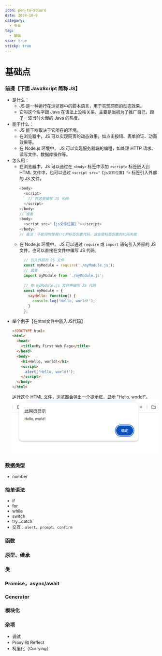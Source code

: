 ```yaml
---
icon: pen-to-square
date: 2024-10-9
category:
  - 专业
tag:
  - 基础
star: true
sticky: true
---
```


# 基础点

### 前提【下面 JavaScript 简称 JS】
- 是什么：  
  - JS 是一种运行在浏览器中的脚本语言，用于实现网页的动态效果。
  - 它叫这个名字跟 Java 在语法上没啥关系，主要是当初为了推广自己，蹭了一波当时火爆的 Java 的热度。
- 能干什么：  
  -  JS 能干啥取决于它所在的环境。  
  - 在浏览器中，JS 可以实现网页的动态效果，如点击按钮、表单验证、动画效果等。  
  - 在 Node.js 环境中， JS 可以实现服务器端的编程，如处理 HTTP 请求、读写文件、数据库操作等。
- 怎么用：  
  - 在浏览器中，JS 可以通过在 `<body>` 标签中添加 `<script>` 标签嵌入到 HTML 文件中，也可以通过 `<script src="【js文件位置】">` 标签引入外部的 JS 文件。    
    ```js
    <body>
      <script>
        // 在这里编写 JS 代码
      </script>
    </body>
    // 或者
    <body>
      <script src="【js文件位置】"></script>
    </body>
    // 备注：不能同时使用src和标签包裹代码，这会使标签包裹的代码失效
    ```
  - 在 Node.js 环境中， JS 可以通过 `require` 或 `import` 语句引入外部的  JS 文件，也可以直接在文件中编写  JS 代码。
    ```js
      // 引入外部的 JS 文件
      const myModule = require('./myModule.js');
      // 或者
      import myModule from './myModule.js';

      // 在 myModule.js 文件中编写 JS 代码
      const myModule = {
        sayHello: function() {
          console.log('Hello, world!');
        }
      };
    ```
- 举个例子【在html文件中嵌入JS代码】
  ```html
  <!DOCTYPE html>
  <html>
    <head>
      <title>My First Web Page</title>
    </head>
    <body>
      <h1>Hello, world!</h1>
      <script>
        alert('Hello, world!');
      </script>
    </body>
  </html>
  ```
  运行这个 HTML 文件，浏览器会弹出一个提示框，显示 "Hello, world!"。
  ![!\[alt text\](image.png)](js嵌入html.png)


### 数据类型
- number

### 简单语法
- if
- for
- while
- switch
- try...catch
- 交互：`alert`、`prompt`、`confirm`

### 函数

### 原型、继承

### 类

### Promise，async/await

### Generator

### 模块化

### 杂项
- 调试
- Proxy 和 Reflect
- 柯里化（Currying）